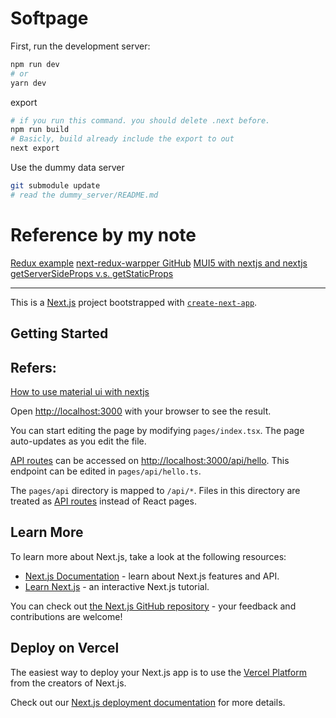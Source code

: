 # Softpage
First, run the development server:

```bash
npm run dev
# or
yarn dev
```

export
```bash
# if you run this command. you should delete .next before.
npm run build
# Basicly, build already include the export to out
next export
```

Use the dummy data server
```bash
git submodule update
# read the dummy_server/README.md
```

# Reference by my note
[Redux example](https://blog.logrocket.com/use-redux-next-js/)
[next-redux-warpper GitHub](https://github.com/kirill-konshin/next-redux-wrapper)
[MUI5 with nextjs and nextjs](https://dev.to/hajhosein/nextjs-mui-v5-typescript-tutorial-and-starter-3pab)
[getServerSideProps v.s. getStaticProps](https://nextjs.org/docs/basic-features/data-fetching/get-server-side-props)

---
This is a [Next.js](https://nextjs.org/) project bootstrapped with [`create-next-app`](https://github.com/vercel/next.js/tree/canary/packages/create-next-app).

## Getting Started

## Refers:
[How to use material ui with nextjs](https://medium.com/nextjs/how-to-use-material-ui-with-nextjs-and-react-18-6c054ceacf77)


Open [http://localhost:3000](http://localhost:3000) with your browser to see the result.

You can start editing the page by modifying `pages/index.tsx`. The page auto-updates as you edit the file.

[API routes](https://nextjs.org/docs/api-routes/introduction) can be accessed on [http://localhost:3000/api/hello](http://localhost:3000/api/hello). This endpoint can be edited in `pages/api/hello.ts`.

The `pages/api` directory is mapped to `/api/*`. Files in this directory are treated as [API routes](https://nextjs.org/docs/api-routes/introduction) instead of React pages.


## Learn More

To learn more about Next.js, take a look at the following resources:

- [Next.js Documentation](https://nextjs.org/docs) - learn about Next.js features and API.
- [Learn Next.js](https://nextjs.org/learn) - an interactive Next.js tutorial.

You can check out [the Next.js GitHub repository](https://github.com/vercel/next.js/) - your feedback and contributions are welcome!

## Deploy on Vercel

The easiest way to deploy your Next.js app is to use the [Vercel Platform](https://vercel.com/new?utm_medium=default-template&filter=next.js&utm_source=create-next-app&utm_campaign=create-next-app-readme) from the creators of Next.js.

Check out our [Next.js deployment documentation](https://nextjs.org/docs/deployment) for more details.
